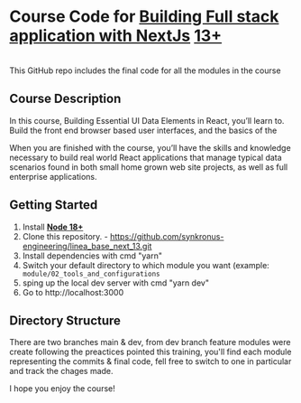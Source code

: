 # Course Code for [Building Full stack application with NextJs](https://app.pluralsight.com/library/courses/react-17-building-essential-ui-data-elements) [13+](https://app.pluralsight.com/library/courses/react-17-building-essential-ui-data-elements)

<br/>
This GitHub repo includes the final code for all the modules in the course

## Course Description

In this course, Building Essential UI Data Elements in React, you’ll learn to. Build the front end browser based user interfaces, and the basics of the

When you are finished with the course, you’ll have the skills and knowledge necessary to build real world React applications that manage typical data scenarios found in both small home grown web site projects, as well as full enterprise applications.

## Getting Started

1. Install **[Node 18+ ](https://nodejs.org)**
2. Clone this repository. - https://github.com/synkronus-engineering/linea_base_next_13.git
3. Install dependencies with cmd "yarn"
4. Switch your default directory to which module you want (example: ` module/02_tools_and_configurations`
5. sping up the local dev server with cmd "yarn dev"
6. Go to http://localhost:3000

## Directory Structure

There are two branches main & dev, from dev branch feature modules were create following the preactices pointed this training, you'll find each module representing the commits & final code, fell free to switch to one in particular and track the chages made.

I hope you enjoy the course!
